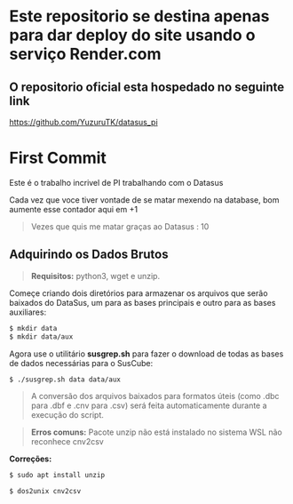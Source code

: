 # Este repositorio se destina apenas para dar deploy do site usando o serviço Render.com
## O repositorio oficial esta hospedado no seguinte link

https://github.com/YuzuruTK/datasus_pi






# First Commit

Este é o trabalho incrivel de PI trabalhando com o Datasus

Cada vez que voce tiver vontade de se matar mexendo na database, bom
aumente esse contador aqui em +1

> Vezes que quis me matar graças ao Datasus : 10


## Adquirindo os Dados Brutos
> **Requisitos:** python3, wget e unzip.

Começe criando dois diretórios para armazenar os arquivos que serão baixados do DataSus, um para as bases principais e outro para as bases auxiliares:
```sh
$ mkdir data
$ mkdir data/aux
```
Agora use o utilitário **susgrep.sh** para fazer o download de todas as bases de dados necessárias para o SusCube:
```sh
$ ./susgrep.sh data data/aux
```
> A conversão dos arquivos baixados para formatos úteis (como .dbc para .dbf e .cnv para .csv) será feita automaticamente durante a execução do script.

> **Erros comuns:**
> Pacote unzip não está instalado no sistema
> WSL não reconhece cnv2csv

**Correções:**

```bash
$ sudo apt install unzip
```

```bash
$ dos2unix cnv2csv
```
